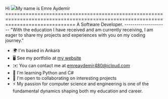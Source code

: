 Hi ![](https://user-images.githubusercontent.com/18350557/176309783-0785949b-9127-417c-8b55-ab5a4333674e.gif)My name is Emre Aydemir ====================================================================================================================================  A Software Developer. ---------------------  "With the education I have received and am currently receiving, I am eager to share my projects and experiences with you on my coding journey."  
* 🌍  I'm based in Ankara
* 🖥️  See my portfolio at [my website](http://www.emreaydemir.com.tr)
* ✉️  You can contact me at [emreaydemir480@icloud.com](mailto:emreaydemir480@icloud.com) 
* 🧠  I'm learning Python and C#
*  🤝  I'm open to collaborating on interesting projects
* ⚡  My passion for computer science and engineering is one of the fundamental dynamics shaping both my education and career.
